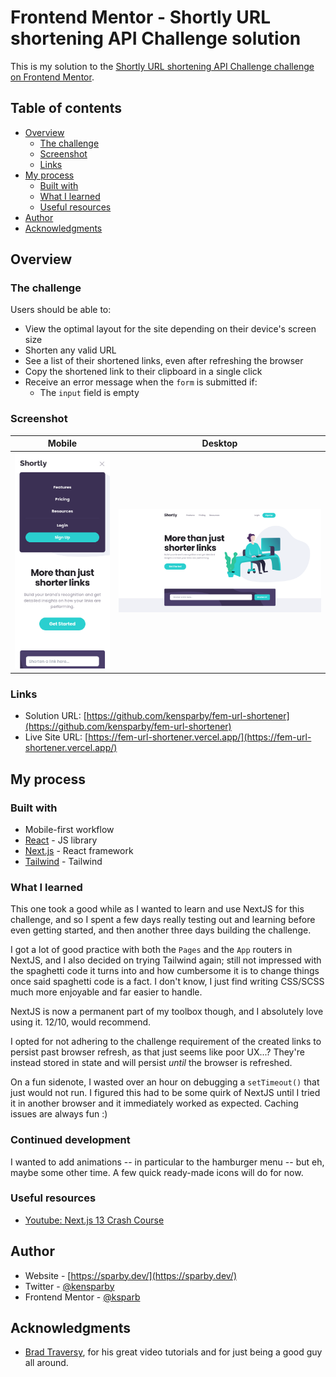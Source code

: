 # Frontend Mentor - Shortly URL shortening API Challenge solution

This is my solution to the [Shortly URL shortening API Challenge challenge on Frontend Mentor](https://www.frontendmentor.io/challenges/url-shortening-api-landing-page-2ce3ob-G).

## Table of contents

- [Overview](#overview)
  - [The challenge](#the-challenge)
  - [Screenshot](#screenshot)
  - [Links](#links)
- [My process](#my-process)
  - [Built with](#built-with)
  - [What I learned](#what-i-learned)
  - [Useful resources](#useful-resources)
- [Author](#author)
- [Acknowledgments](#acknowledgments)


## Overview

### The challenge

Users should be able to:

- View the optimal layout for the site depending on their device's screen size
- Shorten any valid URL
- See a list of their shortened links, even after refreshing the browser
- Copy the shortened link to their clipboard in a single click
- Receive an error message when the `form` is submitted if:
  - The `input` field is empty

### Screenshot

| Mobile | Desktop |
:---------:|:---------:
|![Screenshot of solution on mobile](./screenshot-mobile.png?raw=true) | ![Screenshot of solution on desktop](./screenshot-desktop.png?raw=true) |

### Links

- Solution URL: [https://github.com/kensparby/fem-url-shortener](https://github.com/kensparby/fem-url-shortener)
- Live Site URL: [https://fem-url-shortener.vercel.app/](https://fem-url-shortener.vercel.app/)

## My process

### Built with

- Mobile-first workflow
- [React](https://reactjs.org/) - JS library
- [Next.js](https://nextjs.org/) - React framework
- [Tailwind](https://tailwindcss.com/) - Tailwind

### What I learned

This one took a good while as I wanted to learn and use NextJS for this challenge, and so I spent a few days really testing out and learning before even getting started, and then another three days building the challenge.

I got a lot of good practice with both the `Pages` and the `App` routers in NextJS, and I also decided on trying Tailwind again; still not impressed with the spaghetti code it turns into and how cumbersome it is to change things once said spaghetti code is a fact. I don't know, I just find writing CSS/SCSS much more enjoyable and far easier to handle.

NextJS is now a permanent part of my toolbox though, and I absolutely love using it. 12/10, would recommend.

I opted for not adhering to the challenge requirement of the created links to persist past browser refresh, as that just seems like poor UX...?
They're instead stored in state and will persist *until* the browser is refreshed.

On a fun sidenote, I wasted over an hour on debugging a `setTimeout()` that just would not run. I figured this had to be some quirk of NextJS until I tried it in another browser and it immediately worked as expected. Caching issues are always fun :)

### Continued development

I wanted to add animations -- in particular to the hamburger menu -- but eh, maybe some other time. A few quick ready-made icons will do for now.

### Useful resources

- [Youtube: Next.js 13 Crash Course](https://www.youtube.com/watch?v=Y6KDk5iyrYE)

## Author

- Website - [https://sparby.dev/](https://sparby.dev/)
- Twitter - [@kensparby](https://www.twitter.com/kensparby)
- Frontend Mentor - [@ksparb](https://www.frontendmentor.io/profile/ksparb)

## Acknowledgments

- [Brad Traversy](https://www.youtube.com/@TraversyMedia), for his great video tutorials and for just being a good guy all around.